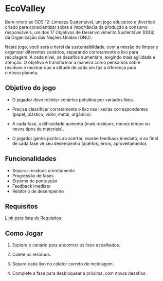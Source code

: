 # EcoValley
Bem-vindo ao ODS 12: Limpeza Sustentável, um jogo educativo e divertido criado para conscientizar sobre a importância da produção e consumo responsáveis, um dos 17 Objetivos de Desenvolvimento Sustentável (ODS) da Organização das Nações Unidas (ONU).

Neste jogo, você será o herói da sustentabilidade, com a missão de limpar e organizar diferentes cenários, separando corretamente o lixo para reciclagem. A cada nível, os desafios aumentam, exigindo mais agilidade e atenção. O objetivo é transformar a maneira como pensamos sobre resíduos e mostrar que a atitude de cada um faz a diferença para o nosso planeta.

## Objetivo do jogo
- O jogador deve reciclar cenários poluídos por variados lixos.

- Precisa classificar corretamente o lixo nas lixeiras correspondentes (papel, plástico, vidro, metal, orgânico).

- A cada fase, a dificuldade aumenta (mais resíduos, menos tempo ou novos tipos de materiais).

- O jogador ganha pontos ao acertar, recebe feedback imediato, e ao final de cada fase vê seu desempenho (acertos, erros, aproveitamento).
  
## Funcionalidades
- Separar resíduos corretamente
- Progressão de fases
- Sistema de pontuação
- Feedback imediato
- Relatório de desempenho

## Requisitos
[Link para lista de Requisitos](https://docs.google.com/document/d/1LK-SypXjKwVWSec_DbDpLpdg-Q2OH0i8YQUHqr1TGtk/edit?tab=t.0)
## Como Jogar

1. Explore o cenário para encontrar os lixos espalhados.

2. Colete os resíduos.

3. Separe cada lixo no coletor correto de reciclagem.

4. Complete a fase para desbloquear a próxima, com novos desafios.
 

